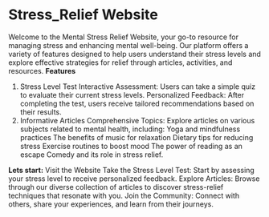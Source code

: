 # Stress_Relief Website
Welcome to the Mental Stress Relief Website, your go-to resource for managing stress and enhancing mental well-being. Our platform offers a variety of features designed to help users understand their stress levels and explore effective strategies for relief through articles, activities, and resources.
**Features**
1. Stress Level Test
Interactive Assessment: Users can take a simple quiz to evaluate their current stress levels.
Personalized Feedback: After completing the test, users receive tailored recommendations based on their results.
2. Informative Articles
Comprehensive Topics: Explore articles on various subjects related to mental health, including:
Yoga and mindfulness practices
The benefits of music for relaxation
Dietary tips for reducing stress
Exercise routines to boost mood
The power of reading as an escape
Comedy and its role in stress relief.

**Lets start:**
Visit the Website
Take the Stress Level Test: Start by assessing your stress level to receive personalized feedback.
Explore Articles: Browse through our diverse collection of articles to discover stress-relief techniques that resonate with you.
Join the Community: Connect with others, share your experiences, and learn from their journeys.
